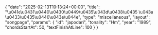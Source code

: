 {
    "date": "2025-02-13T10:13:24+00:00",
    "title": "\u041e\u0431\u0440\u0430\u0449\u0435\u043d\u0438\u0435 \u043a \u0433\u0435\u0440\u043e\u044e",
    "type": "miscellaneous",
    "layout": "songpage",
    "params": {
        "id": "japodari",
        "tonality": "Hm",
        "year": "1989",
        "chordsStartAt": 50,
        "textFinishAtLine": 100
    }
}